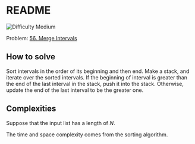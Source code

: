 # README

![Difficulty Medium](https://img.shields.io/badge/Difficulty-Medium-yellow)

Problem: [56. Merge Intervals][problem]

[problem]: https://leetcode.com/problems/merge-intervals/description/


## How to solve

Sort intervals in the order of its beginning and then end.
Make a stack, and iterate over the sorted intervals.
If the beginning of interval is greater than the end of the last interval in the stack, push it into the stack.
Otherwise, update the end of the last interval to be the greater one.



## Complexities

Suppose that the input list has a length of $N$.

The time and space complexity comes from the sorting algorithm.
